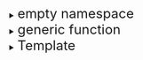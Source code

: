<details>
<summary> <font size="5"> empty namespace </font> </summary>
<div markdown="1">

When you call a function like `c++::swap(a, b)` with the global scope resolution operator `::`, the compiler will look for the function in the global namespace.

If the swap function is declared in a header file called `whatever.hpp`, the compiler will look for it in the global namespace. However, for the compiler to be able to find the function, the header file `whatever.hpp` must be included in the source file where the function is called (in this case, main.cpp).

So, in order to call the swap function declared in `whatever.hpp` in `main.cpp` without any namespace, you need to include the header file in main.cpp and make sure the swap function is declared in the global namespace.

```c++
#include "whatever.hpp"

int main()
{
    int a = 1, b = 2;
    ::swap(a, b);
    // ...
}
```
Alternatively, you could also use an explicit namespace or a using declaration to use the function without the global scope resolution operator.

```c++
#include "whatever.hpp"

int main()
{
    int a = 1, b = 2;
    using namespace whatever;
    swap(a, b);
    // ...
}
```

```c++
#include "whatever.hpp"

int main()
{
    int a = 1, b = 2;
    whatever::swap(a, b);
    // ...
}
```
Keep in mind that the function should be implemented in the same namespace you are trying to access it from.

</div>
</details>

<details>
<summary> <font size="5"> generic function </font> </summary>
<div markdown="1">

### generic function
---
A generic function in C++ is a function that can work with different types of data, without the need for explicit type casting or overloading. This is achieved using template functions, which allow you to create a single function that can work with different types of data by specifying a template parameter.

For example, you can create a generic swap function that can swap the values of two variables of any type:
```c++
template <typename T>
void swap(T &a, T &b)
{
    T temp = a;
    a = b;
    b = temp;
}
```
In this example, the template parameter T is used to specify the type of data that the function will work with. The function can be used to swap integers, floats, strings, and any other type of data.

```c++
int a = 1, b = 2;
swap(a, b); // a = 2, b = 1

std::string c = "hello", d = "world";
swap(c, d); // c = "world", d = "hello"
```
When the function is called, the compiler generates a specialized version of the function for the specific type of data being used. This process is called template instantiation.

---
Summary
1. A generic function in C++ is a function that can work with different types of data.
2. Using template function, you can implemente generic function
3. systax:
```c++
template <typename T>
void swap(T &a, T &b)
{
    T temp = a;
    a = b;
    b = temp;
}
```
4. When the function is called(in compile time), the compile generates the function for the specific type. -template instantiation



In C++, generic functions are powerful tools that can improve code reusability, reduce code duplication, and make the code more readable. However, they can also make the code more complex and harder to understand, so they should be used with caution.

</div>
</details>

<details>
<summary> <font size="5"> Template </font> </summary>
<div markdown="1">

### Template
---
A template in C++ is a way to create a generic function, class or variable that can work with different types of data. The keyword template is used to indicate that a function, class, or variable is a template.

When you see `template<typename T>` in a header file, it's indicating that the function, class, or variable that follows is a template. T is a placeholder for a type (also called a template parameter) that will be provided when the template is instantiated.

Here is an example of a simple template function:

```c++
template <typename T>
void swap(T &a, T &b)
{
    T temp = a;
    a = b;
    b = temp;
}
```
</div>
</details>


